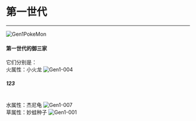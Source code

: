 # 第一世代

---

![Gen1PokeMon](/images/PokeMons/InitialPokeMon/gen1.jpg)

<h4>第一世代的御三家</h4>

它们分别是：\
火属性：小火龙
![Gen1-004](/images/PokeMons/Gen1/004.gif "小火龙")<h5>123</h5>\
水属性：杰尼龟
![Gen1-007](/images/PokeMons/Gen1/007.gif "杰尼龟")\
草属性：妙蛙种子
![Gen1-001](/images/PokeMons/Gen1/001.gif "妙蛙种子")
